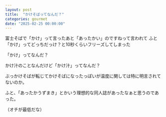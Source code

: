 ```yaml
---
layout: post
title:  "かけそばってなんだ？"
categories: gourmet
date: "2025-02-25 00:00:00"
---
```


富士そばで「かけ」って言ったあと「あったかい」のですねって言われて
ふと「かけ」ってどっちだっけ？と10秒くらいフリーズしてしまった

「かけ」ってなんだ？

かけ汁のことなんだけど「かけ汁」ってなんだ？

ぶっかけそばが転じてかけそばになったっぽいが温度に関しては特に明言されてないのか。

ふと、「あったかうずまき」とかいう理想的な同人誌があったなぁと思うのであった。

（オチが最低だな）
